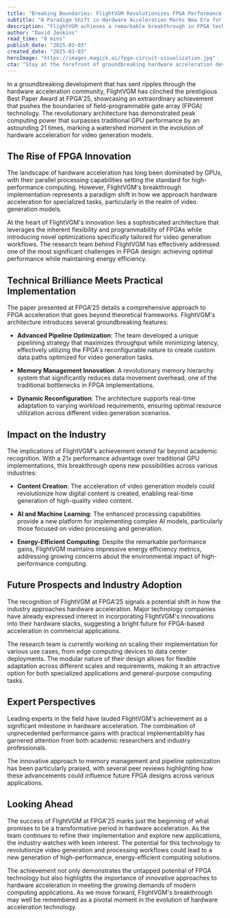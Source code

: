 ```yaml
---
title: "Breaking Boundaries: FlightVGM Revolutionizes FPGA Performance with Unprecedented 21x GPU Advantage"
subtitle: "A Paradigm Shift in Hardware Acceleration Marks New Era for Video Generation Models"
description: "FlightVGM achieves a remarkable breakthrough in FPGA technology, demonstrating performance that exceeds traditional GPU capabilities by 21 times. This revolutionary architecture introduces advanced pipeline optimization and innovative memory management systems, potentially transforming the landscape of hardware acceleration for video generation models."
author: "David Jenkins"
read_time: "8 mins"
publish_date: "2025-03-03"
created_date: "2025-03-03"
heroImage: "https://images.magick.ai/fpga-circuit-visualization.jpg"
cta: "Stay at the forefront of groundbreaking hardware acceleration developments - follow us on LinkedIn for exclusive insights and updates on transformative technologies like FlightVGM!"
---
```


In a groundbreaking development that has sent ripples through the hardware acceleration community, FlightVGM has clinched the prestigious Best Paper Award at FPGA'25, showcasing an extraordinary achievement that pushes the boundaries of field-programmable gate array (FPGA) technology. The revolutionary architecture has demonstrated peak computing power that surpasses traditional GPU performance by an astounding 21 times, marking a watershed moment in the evolution of hardware acceleration for video generation models.

## The Rise of FPGA Innovation

The landscape of hardware acceleration has long been dominated by GPUs, with their parallel processing capabilities setting the standard for high-performance computing. However, FlightVGM's breakthrough implementation represents a paradigm shift in how we approach hardware acceleration for specialized tasks, particularly in the realm of video generation models.

At the heart of FlightVGM's innovation lies a sophisticated architecture that leverages the inherent flexibility and programmability of FPGAs while introducing novel optimizations specifically tailored for video generation workflows. The research team behind FlightVGM has effectively addressed one of the most significant challenges in FPGA design: achieving optimal performance while maintaining energy efficiency.

## Technical Brilliance Meets Practical Implementation

The paper presented at FPGA'25 details a comprehensive approach to FPGA acceleration that goes beyond theoretical frameworks. FlightVGM's architecture introduces several groundbreaking features:

- **Advanced Pipeline Optimization**: The team developed a unique pipelining strategy that maximizes throughput while minimizing latency, effectively utilizing the FPGA's reconfigurable nature to create custom data paths optimized for video generation tasks.

- **Memory Management Innovation**: A revolutionary memory hierarchy system that significantly reduces data movement overhead, one of the traditional bottlenecks in FPGA implementations.

- **Dynamic Reconfiguration**: The architecture supports real-time adaptation to varying workload requirements, ensuring optimal resource utilization across different video generation scenarios.

## Impact on the Industry

The implications of FlightVGM's achievement extend far beyond academic recognition. With a 21x performance advantage over traditional GPU implementations, this breakthrough opens new possibilities across various industries:

- **Content Creation**: The acceleration of video generation models could revolutionize how digital content is created, enabling real-time generation of high-quality video content.

- **AI and Machine Learning**: The enhanced processing capabilities provide a new platform for implementing complex AI models, particularly those focused on video processing and generation.

- **Energy-Efficient Computing**: Despite the remarkable performance gains, FlightVGM maintains impressive energy efficiency metrics, addressing growing concerns about the environmental impact of high-performance computing.

## Future Prospects and Industry Adoption

The recognition of FlightVGM at FPGA'25 signals a potential shift in how the industry approaches hardware acceleration. Major technology companies have already expressed interest in incorporating FlightVGM's innovations into their hardware stacks, suggesting a bright future for FPGA-based acceleration in commercial applications.

The research team is currently working on scaling their implementation for various use cases, from edge computing devices to data center deployments. The modular nature of their design allows for flexible adaptation across different scales and requirements, making it an attractive option for both specialized applications and general-purpose computing tasks.

## Expert Perspectives

Leading experts in the field have lauded FlightVGM's achievement as a significant milestone in hardware acceleration. The combination of unprecedented performance gains with practical implementability has garnered attention from both academic researchers and industry professionals.

The innovative approach to memory management and pipeline optimization has been particularly praised, with several peer reviews highlighting how these advancements could influence future FPGA designs across various applications.

## Looking Ahead

The success of FlightVGM at FPGA'25 marks just the beginning of what promises to be a transformative period in hardware acceleration. As the team continues to refine their implementation and explore new applications, the industry watches with keen interest. The potential for this technology to revolutionize video generation and processing workflows could lead to a new generation of high-performance, energy-efficient computing solutions.

The achievement not only demonstrates the untapped potential of FPGA technology but also highlights the importance of innovative approaches to hardware acceleration in meeting the growing demands of modern computing applications. As we move forward, FlightVGM's breakthrough may well be remembered as a pivotal moment in the evolution of hardware acceleration technology.